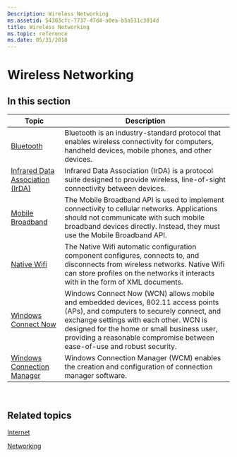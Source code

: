 ```yaml
---
Description: Wireless Networking
ms.assetid: 54303cfc-7737-47d4-a0ea-b5a531c3014d
title: Wireless Networking
ms.topic: reference
ms.date: 05/31/2018
---
```


# Wireless Networking

## In this section



| Topic                                                                          | Description                                                                                                                                                                                                                                                                                                     |
|--------------------------------------------------------------------------------|-----------------------------------------------------------------------------------------------------------------------------------------------------------------------------------------------------------------------------------------------------------------------------------------------------------------|
| [Bluetooth](./bluetooth/bluetooth-start-page.md)<br/>                         | Bluetooth is an industry-standard protocol that enables wireless connectivity for computers, handheld devices, mobile phones, and other devices.<br/>                                                                                                                                                     |
| [Infrared Data Association (IrDA)](/previous-versions/windows/desktop/irda/irda-start-page)<br/>            | Infrared Data Association (IrDA) is a protocol suite designed to provide wireless, line-of-sight connectivity between devices. <br/>                                                                                                                                                                      |
| [Mobile Broadband](./mbn/mobile-broadband-networks-portal.md)<br/>            | The Mobile Broadband API is used to implement connectivity to cellular networks. Applications should not communicate with such mobile broadband devices directly. Instead, they must use the Mobile Broadband API. <br/>                                                                                  |
| [Native Wifi](./nativewifi/portal.md)<br/>                                         | The Native Wifi automatic configuration component configures, connects to, and disconnects from wireless networks. Native Wifi can store profiles on the networks it interacts with in the form of XML documents. <br/>                                                                                   |
| [Windows Connect Now](./wcn/portal.md)<br/>                                   | Windows Connect Now (WCN) allows mobile and embedded devices, 802.11 access points (APs), and computers to securely connect, and exchange settings with each other. WCN is designed for the home or small business user, providing a reasonable compromise between ease-of-use and robust security. <br/> |
| [Windows Connection Manager](./wcm/windows-connection-manager-portal.md)<br/> | Windows Connection Manager (WCM) enables the creation and configuration of connection manager software.<br/>                                                                                                                                                                                              |



 

## Related topics

<dl> <dt>

[Internet](/previous-versions//hh309468(v=vs.85))
</dt> <dt>

[Networking](./networking.md)
</dt> </dl>

 

 